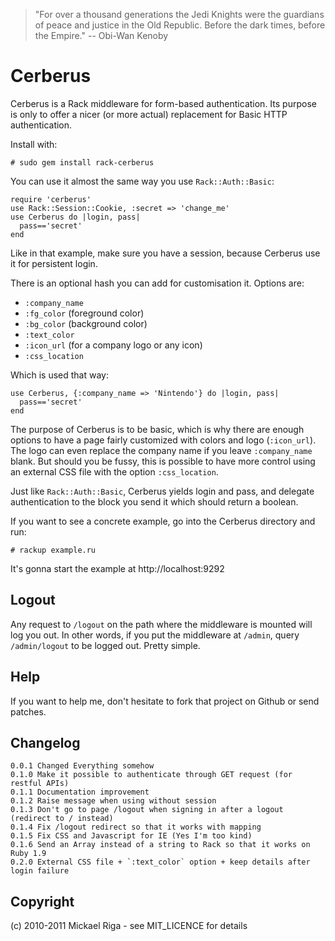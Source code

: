 >"For over a thousand generations the Jedi Knights were the guardians of peace and justice in the Old Republic. Before the dark times, before the Empire." -- Obi-Wan Kenoby

Cerberus
========

Cerberus is a Rack middleware for form-based authentication. Its purpose is only 
to offer a nicer (or more actual) replacement for Basic HTTP authentication.

Install with:

    # sudo gem install rack-cerberus

You can use it almost the same way you use `Rack::Auth::Basic`:

    require 'cerberus'
    use Rack::Session::Cookie, :secret => 'change_me'
    use Cerberus do |login, pass|
      pass=='secret'
    end
	
Like in that example, make sure you have a session, because Cerberus use it for
persistent login.
	
There is an optional hash you can add for customisation it. Options are:

- `:company_name`
- `:fg_color` (foreground color)
- `:bg_color` (background color)
- `:text_color`
- `:icon_url` (for a company logo or any icon)
- `:css_location`

Which is used that way:

    use Cerberus, {:company_name => 'Nintendo'} do |login, pass|
      pass=='secret'
    end
	
The purpose of Cerberus is to be basic, which is why there are enough options to have
a page fairly customized with colors and logo (`:icon_url`). The logo can even replace
the company name if you leave `:company_name` blank. But should you be fussy, this is possible
to have more control using an external CSS file with the option `:css_location`.

Just like `Rack::Auth::Basic`, Cerberus yields login and pass, and delegate authentication
to the block you send it which should return a boolean.

If you want to see a concrete example, go into the Cerberus directory and run:

    # rackup example.ru
	
It's gonna start the example at http://localhost:9292

Logout
------

Any request to `/logout` on the path where the middleware is mounted will log you out.
In other words, if you put the middleware at `/admin`, query `/admin/logout` to be
logged out. Pretty simple.

Help
----

If you want to help me, don't hesitate to fork that project on Github or send patches.

Changelog
---------

	0.0.1 Changed Everything somehow
	0.1.0 Make it possible to authenticate through GET request (for restful APIs)
	0.1.1 Documentation improvement
	0.1.2 Raise message when using without session
	0.1.3 Don't go to page /logout when signing in after a logout (redirect to / instead)
	0.1.4 Fix /logout redirect so that it works with mapping
	0.1.5 Fix CSS and Javascript for IE (Yes I'm too kind)
	0.1.6 Send an Array instead of a string to Rack so that it works on Ruby 1.9
	0.2.0 External CSS file + `:text_color` option + keep details after login failure

Copyright
---------

(c) 2010-2011 Mickael Riga - see MIT_LICENCE for details 